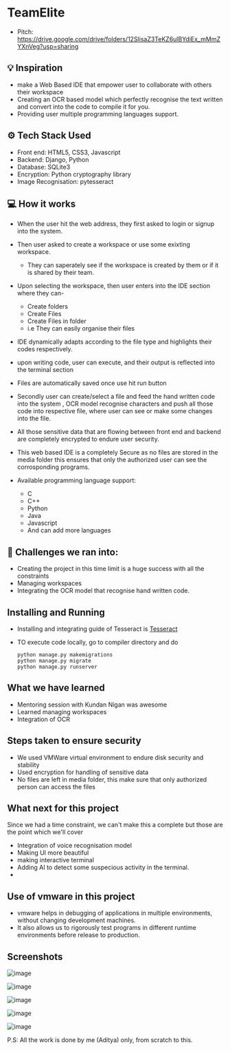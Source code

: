 # TeamElite

- Pitch: https://drive.google.com/drive/folders/12SlisaZ3TeKZ6ulBYdiEx_mMmZYXnVeg?usp=sharing

## 💡 Inspiration

- make a Web Based IDE that empower user to collaborate with others their workspace 
- Creating an OCR based model which perfectly recognise the text written and convert into the code to compile it for you.
- Providing user multiple programming languages support.
  
## ⚙ Tech Stack Used
- Front end: HTML5, CSS3, Javascript
- Backend: Django, Python
- Database: SQLite3
- Encryption: Python cryptography library
- Image Recognisation: pytesseract

## 💻 How it works
- When the user hit the web address, they first asked to login or signup into the system.
- Then user asked to create a workspace or use some exixting workspace.
  - They can saperately see if the workspace is created by them or if it is shared by their team.
- Upon selecting the workspace, then user enters into the IDE section where they can-
  - Create folders
  - Create Files
  - Create Files in folder
  - i.e They can easily organise their files
- IDE dynamically adapts according to the file type and highlights their codes respectively.
- upon writing code, user can execute, and their output is reflected into the terminal section
- Files are automatically saved once use hit run button
- Secondly user can create/select a file and feed the hand written code into the system , OCR model recognise characters and push all those code into respective file, where user can see or make some changes into the file.
- All those sensitive data that are flowing between front end and backend are completely encrypted to endure user security.
- This web based IDE is a completely Secure as no files are stored in the media folder this ensures that only the authorized user can see the corrosponding programs.

- Available programming language support:
  - C
  - C++
  - Python
  - Java
  - Javascript
  - And can add more languages

## 🧠 Challenges we ran into:
- Creating the project in this time limit is a huge success with all the constraints
- Managing workspaces
- Integrating the OCR model that recognise hand written code.

## Installing and Running
- Installing and integrating guide of Tesseract is [Tesseract](https://github.com/UB-Mannheim/tesseract/wiki)

- TO execute code locally, go to compiler directory and do
  ```
  python manage.py makemigrations
  python manage.py migrate
  python manage.py runserver
  ```

## What we have learned
- Mentoring session with Kundan Nigan was awesome
- Learned managing workspaces
- Integration of OCR 

## Steps taken to ensure security
- We used VMWare virtual environment to endure disk security and stability 
- Used encryption for handling of sensitive data
- No files are left in media folder, this make sure that only authorized person can access the files

## What next for this project
Since we had a time constraint, we can't make this a complete but those are the point which we'll cover 
- Integration of voice recognisation model
- Making UI more beautiful
- making interactive terminal
- Adding AI to detect some suspecious activity in the terminal.
- 

## Use of vmware in this project
- vmware helps in debugging of applications in multiple environments, without changing development machines.
- It also allows us to rigorously test programs in different runtime environments before release to production.

## Screenshots
![image](https://user-images.githubusercontent.com/76921082/162639983-dd0343e0-93e4-4643-9757-61b9f57736c7.png)

![image](https://user-images.githubusercontent.com/76921082/162639995-3851e942-b4c6-4cea-9bd8-ac8261fd6d13.png)

![image](https://user-images.githubusercontent.com/76921082/162640002-e8964760-0775-4db2-ae4d-1d5cfde426b4.png)

![image](https://user-images.githubusercontent.com/76921082/162640018-db7bc91a-c272-4c3a-8210-0a9ae1506992.png)

![image](https://user-images.githubusercontent.com/76921082/162640036-b64c445a-5f78-453b-8423-62dae6648f8b.png)

P.S: All the work is done by me (Aditya) only, from scratch to this.
